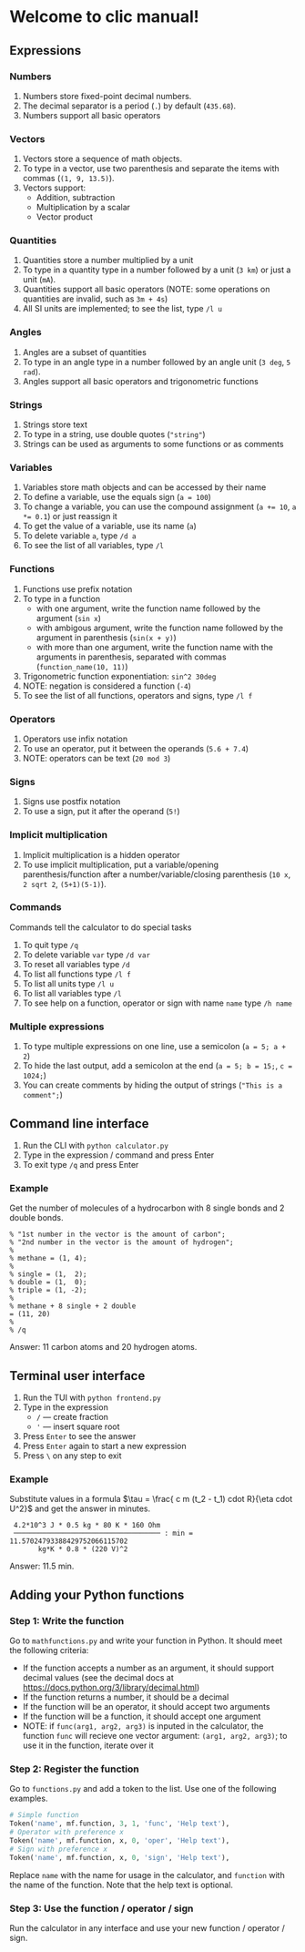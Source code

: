 # Welcome to clic manual!

## Expressions

### Numbers

1. Numbers store fixed-point decimal numbers.
2. The decimal separator is a period (`.`) by default (`435.68`).
3. Numbers support all basic operators

### Vectors

1. Vectors store a sequence of math objects.
2. To type in a vector, use two parenthesis and separate
the items with commas (`(1, 9, 13.5)`).
3. Vectors support:
    + Addition, subtraction
    + Multiplication by a scalar
    + Vector product

### Quantities

1. Quantities store a number multiplied by a unit
2. To type in a quantity type in a number followed by a unit
(`3 km`) or just a unit (`mA`).
3. Quantities support all basic operators
(NOTE: some operations on quantities are invalid, such as `3m + 4s`)
4. All SI units are implemented; to see the list, type `/l u`

### Angles

1. Angles are a subset of quantities
2. To type in an angle type in a number followed by an angle unit
(`3 deg`, `5 rad`).
3. Angles support all basic operators and trigonometric functions

### Strings

1. Strings store text
2. To type in a string, use double quotes (`"string"`)
3. Strings can be used as arguments to some functions or as comments

### Variables

1. Variables store math objects and can be accessed by their name
2. To define a variable, use the equals sign (`a = 100`)
3. To change a variable, you can use the compound assignment
(`a += 10`, `a *= 0.1`) or just reassign it
4. To get the value of a variable, use its name (`a`)
5. To delete variable `a`, type `/d a`
6. To see the list of all variables, type `/l`

### Functions

1. Functions use prefix notation
2. To type in a function
    + with one argument, write the function name
    followed by the argument (`sin x`)
    + with ambigous argument, write the function name
    followed by the argument in parenthesis (`sin(x + y)`)
    + with more than one argument, write the function name with the
    arguments in parenthesis, separated with commas (`function_name(10, 11)`)
3. Trigonometric function exponentiation: `sin^2 30deg`
4. NOTE: negation is considered a function (`-4`)
5. To see the list of all functions, operators and signs, type `/l f`

### Operators

1. Operators use infix notation
2. To use an operator, put it between the operands
(`5.6 + 7.4`)
3. NOTE: operators can be text (`20 mod 3`)

### Signs

1. Signs use postfix notation
2. To use a sign, put it after the operand (`5!`)

### Implicit multiplication

1. Implicit multiplication is a hidden operator
2. To use implicit multiplication, put a variable/opening parenthesis/function
after a number/variable/closing parenthesis (`10 x`, `2 sqrt 2`, `(5+1)(5-1)`).

### Commands

Commands tell the calculator to do special tasks

1. To quit type `/q`
2. To delete variable `var` type `/d var`
3. To reset all variables type `/d`
4. To list all functions type `/l f`
5. To list all units type `/l u`
6. To list all variables type `/l`
7. To see help on a function, operator or sign
with name `name` type `/h name`

### Multiple expressions

1. To type multiple expressions on one line, use a semicolon (`a = 5; a + 2`)
2. To hide the last output, add a semicolon at the end
(`a = 5; b = 15;`, `c = 1024;`)
3. You can create comments by hiding the output of strings
(`"This is a comment";`)

## Command line interface

1. Run the CLI with `python calculator.py`
2. Type in the expression / command and press Enter
3. To exit type `/q` and press Enter

### Example

Get the number of molecules of a hydrocarbon with
8 single bonds and 2 double bonds.

```
% "1st number in the vector is the amount of carbon";
% "2nd number in the vector is the amount of hydrogen";
%
% methane = (1, 4);
%
% single = (1,  2);
% double = (1,  0);
% triple = (1, -2);
%
% methane + 8 single + 2 double
= (11, 20)
%
% /q
```

Answer: 11 carbon atoms and 20 hydrogen atoms.

## Terminal user interface

1. Run the TUI with `python frontend.py`
2. Type in the expression
    + `/` — create fraction
    + `'` — insert square root
3. Press `Enter` to see the answer
4. Press `Enter` again to start a new expression
5. Press `\` on any step to exit

### Example

Substitute values in a formula
$\tau = \frac{ c m (t_2 - t_1) cdot R}{\eta cdot U^2}$
and get the answer in minutes.

```
 4.2*10^3 J * 0.5 kg * 80 K * 160 Ohm
 ──────────────────────────────────── : min = 11.57024793388429752066115702
       kg*K * 0.8 * (220 V)^2
```

Answer: 11.5 min.

## Adding your Python functions

### Step 1: Write the function

Go to `mathfunctions.py` and write your function in Python.
It should meet the following criteria:

- If the function accepts a number as an argument, it should support decimal
values (see the decimal docs at https://docs.python.org/3/library/decimal.html)
- If the function returns a number, it should be a decimal
- If the function will be an operator, it should accept two arguments
- If the function will be a function, it should accept one argument
- NOTE: if `func(arg1, arg2, arg3)` is inputed in the calculator,
the function `func` will recieve one vector argument: `(arg1, arg2, arg3)`;
to use it in the function, iterate over it

### Step 2: Register the function

Go to `functions.py` and add a token to the list.
Use one of the following examples.

```python
# Simple function
Token('name', mf.function, 3, 1, 'func', 'Help text'),
# Operator with preference x
Token('name', mf.function, x, 0, 'oper', 'Help text'),
# Sign with preference x
Token('name', mf.function, x, 0, 'sign', 'Help text'),
```

Replace `name` with the name for usage in the calculator,
and `function` with the name of the function.
Note that the help text is optional.

### Step 3: Use the function / operator / sign

Run the calculator in any interface and use your new
function / operator / sign.
